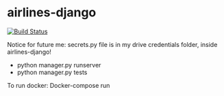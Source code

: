 # airlines-django

[![Build Status](https://travis-ci.org/dsreliete/airlines-django.svg?branch=master)](https://travis-ci.org/dsreliete/airlines-django)

Notice for future me:
secrets.py file is in my drive credentials folder, inside airlines-django!

- python manager.py runserver
- python manager.py tests

To run docker:
Docker-compose run


